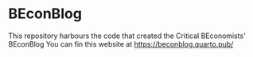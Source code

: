 # BEconBlog
 This repository harbours the code that created the Critical BEconomists' BEconBlog
 You can fin this website at https://beconblog.quarto.pub/ 
